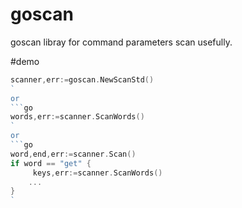# goscan

goscan libray for command parameters scan usefully.

#demo

```go
scanner,err:=goscan.NewScanStd()
`
or
```go
words,err:=scanner.ScanWords()
`
or
```go
word,end,err:=scanner.Scan()
if word == "get" {
     keys,err:=scanner.ScanWords()
    ...
}
`